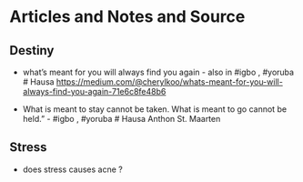 
# Articles and Notes and Source

## Destiny
- what’s meant for you will always find you again - also in #igbo , #yoruba # Hausa
  https://medium.com/@cherylkoo/whats-meant-for-you-will-always-find-you-again-71e6c8fe48b6
  
- What is meant to stay cannot be taken. What is meant to go cannot be held.” - #igbo , #yoruba # Hausa
    Anthon St. Maarten 

## Stress
- does stress causes acne ?

